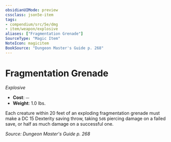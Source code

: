 ```yaml
---
obsidianUIMode: preview
cssclass: json5e-item
tags:
- compendium/src/5e/dmg
- item/weapon/explosive
aliases: ["Fragmentation Grenade"]
SourceType: "Magic Item"
NoteIcon: magicitem
BookSource: "Dungeon Master's Guide p. 268"
---
```

# Fragmentation Grenade
*Explosive*  

- **Cost**: ⏤
- **Weight**: 1.0 lbs.

Each creature within 20 feet of an exploding fragmentation grenade must make a DC 15 Dexterity saving throw, taking `5d6` piercing damage on a failed save, or half as much damage on a successful one.

*Source: Dungeon Master's Guide p. 268*